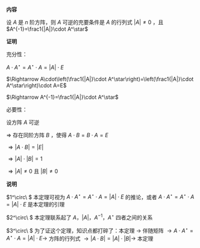 **内容**  
  
设 $A$ 是 $n$ 阶方阵，则 $A$ 可逆的充要条件是 $A$ 的行列式 $|A|\neq0$ ，且 $A^{-1}=\frac1{|A|}\cdot A^\star$  
  
**证明**  
  
充分性：  
  
$A\cdot A^\star=A^\star\cdot A=|A|\cdot E$  
  
$\Rightarrow A\cdot\left(\frac1{|A|}\cdot A^\star\right)=\left(\frac1{|A|}\cdot A^\star\right)\cdot A=E$  
  
$\Rightarrow A^{-1}=\frac1{|A|}\cdot A^\star$  
  
必要性：  
  
设方阵 $A$ 可逆  
  
$\Rightarrow$ 存在同阶方阵 $B$ ，使得 $A\cdot B=B\cdot A=E$  
  
$\Rightarrow|A\cdot B|=|E|$  
  
$\Rightarrow|A|\cdot|B|=1$  
  
$\Rightarrow|A|\neq0$ 且 $|B|\neq0$  
  
**说明**  
  
$1^\circ\ $  本定理可视为 $A\cdot A^\star=A^\star\cdot A=|A|\cdot E$ 的推论，或者 $A\cdot A^\star=A^\star\cdot A=|A|\cdot E$ 是本定理的引理  
  
$2^\circ\ $  本定理联系起了 $A，|A|，A^{-1}，A^\star$ 四者之间的关系  
  
$3^\circ\ $ 为了证这个定理，知识点都打碎了：本定理 $\to$ 伴随矩阵 $\to A\cdot A^\star=A^\star\cdot A=|A|\cdot E\to$ 方阵的行列式 $\to|A\cdot B|=|A|\cdot|B|\to$ 本定理  
